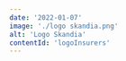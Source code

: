 ```yaml
---
date: '2022-01-07'
image: './logo skandia.png'
alt: 'Logo Skandia'
contentId: 'logoInsurers'
---
```

